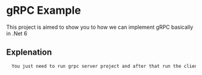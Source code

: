 
# gRPC Example

This project is aimed to show you to how we can implement gRPC basically in .Net 6
  
## Explenation 

```bash 
  You just need to run grpc server project and after that run the client project. You can see output.

```
